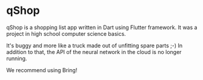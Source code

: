 # qShop

qShop is a shopping list app written in Dart using Flutter framework.
It was a project in high school computer science basics.

It's buggy and more like a truck made out of unfitting spare parts ;-)
In addition to that, the API of the neural network in the cloud is no longer running.

We recommend using Bring!

